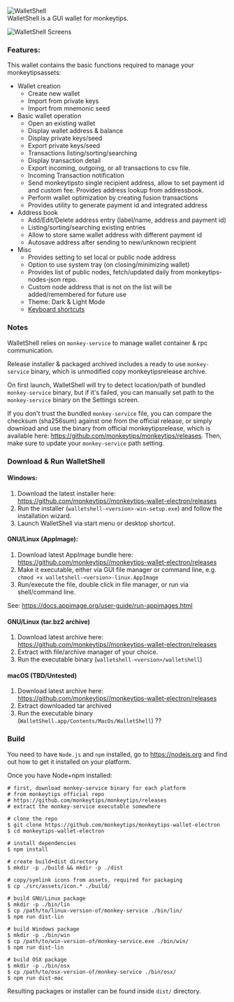 ![WalletShell](docs/walletshell.png)  
WalletShell is a GUI wallet for monkeytips.

![WalletShell Screens](https://i.imgur.com/41Ujq0S.gif "WalletShell Screens")

### Features:
This wallet contains the basic functions required to manage your monkeytipsassets:

* Wallet creation
  * Create new wallet
  * Import from private keys
  * Import from mnemonic seed
* Basic wallet operation
  * Open an existing  wallet
  * Display wallet address & balance
  * Display private keys/seed
  * Export private keys/seed
  * Transactions listing/sorting/searching
  * Display transaction detail
  * Export incoming, outgoing, or all transactions to csv file.
  * Incoming Transaction notification
  * Send monkeytipsto single recipient address, allow to set payment id and custom fee. Provides address lookup from addressbook.
  * Perform wallet optimization by creating fusion transactions
  * Provides utility to generate payment id and integrated address
* Address book
  * Add/Edit/Delete address entry (label/name, address and payment id)
  * Listing/sorting/searching existing entries
  * Allow to store same wallet address with different payment id
  * Autosave address after sending to new/unknown recipient
* Misc
  * Provides setting to set local or public node address
  * Option to use system tray (on closing/minimizing wallet)
  * Provides list of public nodes, fetch/updated daily from monkeytips-nodes-json repo.
  * Custom node address that is not on the list will be added/remembered for future use
  * Theme: Dark & Light Mode
  * [Keyboard shortcuts](docs/shortcut.md)


### Notes

WalletShell relies on `monkey-service` to manage wallet container &amp; rpc communication.

Release installer & packaged archived includes a ready to use `monkey-service` binary, which is unmodified copy monkeytipsrelease archive.

On first launch, WalletShell will try to detect location/path of bundled `monkey-service` binary, but if it's failed, you can manually set path to the `monkey-service` binary on the Settings screen.

If you don't trust the bundled `monkey-service` file, you can compare the checksum (sha256sum) against one from the official release, or simply download and use the binary from official monkeytipsrelease, which is available here: https://github.com/monkeytips/monkeytips/releases. Then,  make sure to update your `monkey-service` path setting.

### Download &amp; Run WalletShell

#### Windows:
1. Download the latest installer here: https://github.com/monkeytips//monkeytips-wallet-electron/releases
2. Run the installer (`walletshell-<version>-win-setup.exe`) and follow the installation wizard.
3. Launch WalletShell via start menu or desktop shortcut.

#### GNU/Linux (AppImage):
1. Download latest AppImage bundle here: https://github.com/monkeytips//monkeytips-wallet-electron/releases
2. Make it executable, either via GUI file manager or command line, e.g. `chmod +x walletshell-<version>-linux.AppImage`
3. Run/execute the file, double click in file manager, or run via shell/command line.

See: https://docs.appimage.org/user-guide/run-appimages.html

#### GNU/Linux (tar.bz2 archive)
1. Download latest archive here: https://github.com/monkeytips//monkeytips-wallet-electron/releases
2. Extract with file/archive manager of your choice.
3. Run the executable binary (`walletshell-<version>/walletshell`)

#### macOS (TBD/Untested)
1. Download latest archive here: https://github.com/monkeytips//monkeytips-wallet-electron/releases
2. Extract downloaded tar archived
3. Run the executable binary (`WalletShell.app/Contents/MacOs/WalletShell`) ??

### Build
You need to have `Node.js` and `npm` installed, go to https://nodejs.org and find out how to get it installed on your platform.

Once you have Node+npm installed:
```
# first, download monkey-service binary for each platform
# from monkeytips official repo
# https://github.com/monkeytips/monkeytips/releases
# extract the monkey-service executable somewhere

# clone the repo
$ git clone https://github.com/monkeytips/monkeytips-wallet-electron
$ cd monkeytips-wallet-electron

# install dependencies
$ npm install

# create build+dist directory
$ mkdir -p ./build && mkdir -p ./dist

# copy/symlink icons from assets, required for packaging
$ cp ./src/assets/icon.* ./build/

# build GNU/Linux package
$ mkdir -p ./bin/lin
$ cp /path/to/linux-version-of/monkey-service ./bin/lin/
$ npm run dist-lin

# build Windows package
$ mkdir -p ./bin/win
$ cp /path/to/win-version-of/monkey-service.exe ./bin/win/
$ npm run dist-lin

# build OSX package
$ mkdir -p ./bin/osx
$ cp /path/to/osx-version-of/monkey-service ./bin/osx/
$ npm run dist-mac
```

Resulting packages or installer can be found inside `dist/` directory.

